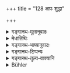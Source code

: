 +++
title = "128 आपः शुद्धा"

+++

<details><summary>गङ्गानथ-मूलानुवादः</summary>

Water collected on the ground is pure, if it is sufficient to allay the thirst of the cow; but only if it is not contaminated by any unclean thing, becoming affected by with its smell, colour and taste.—(126)
</details>

<details><summary>मेधातिथिः</summary>

**भूमि**ग्रहणम् उपलक्षणार्थम् । तेन प्रणालिकागता अपि शुचय एव । स्वभावशुचयो ह्य् आपो **भूमिगता** आकाशगताश् च । किं तु भूमेर् अमेध्यद्रव्यसंसर्गात् किंचिद् अशुचित्वम् । तत्र गतानां सर्गतो ऽशुचित्वप्राप्तौ यावतीनां च शुद्धिस् तदर्थम् इदं **वैतृष्ण्यं यासु गोर् भवेद्** इति । वैतृष्ण्यं पिपासाविच्छेदः । परिमाणोपलक्षणार्थं चैतत् । तत्र चिरन्तनैर् व्याख्यातं लिङ्गदर्शनेन "यथा वै गोः सस्नाम्भसि प्लाव्य" इति । यत्र गोः सास्नादि मज्जति तृष्णा च विच्छिद्यते तावत्यः । यास् तु मेध्यभूमिगतास् ताः स्वल्पा अपि शुद्धाः । कथं पुनर् अमेध्यव्याप्तिर् अवसेया- **गन्धवर्णरसान्विताः** । **अमेध्येने**ति तृतीयान्तं षष्ठ्या विपरिणम्यते । अमेध्यसंबन्धिभिर् गन्धादिभिर् यद्य् अन्विताः संयुक्ता भवन्ति, ततो **व्याप्ता** उच्यन्ते । एवं च कृत्वा पानीयं तडागादिषु यद्य् एकस्मिन् प्रदेशे ऽमेध्यं दृश्यते प्रदेशान्तरे गन्धादिशून्यं शुद्ध्येद् एव ॥ ५.१२६ ॥
</details>

<details><summary>गङ्गानथ-भाष्यानुवादः</summary>

The ‘ground’ is mentioned only by way of illustration; so that water in canals is also pure. Water on the ground, as also in the atmosphere, is, by its very nature, pure; but the ground, being in contact with unclean substances, is slightly impure; hence when water is collected on the ground, it imbibes impurity by contact; and the present text proceeds to point out what quantity of water thus collected is to be regarded as
*pure*:—‘*Sufficient to* *allay the thirst of the cow*’;—‘*vaitṛṣṇyam*’
means *freedom* *from* *thirst*, This is meant to indicate a particular quantity; this explanation having been adopted by the ancients on the strength of the words of the Veda—‘so that the dawlap of the cow dapples in water &c. &c.’ Thus the quantity meant is that in which the cow’s dewlap becomes submerged, or which allays her thirst.

Water collected on pure ground is pure, even in small quantities.

“How is it to be known that water has been ‘*contaminated by an unclean thing*’?”

In answer to this we have the phrase—‘*becoming affected by its*
*smell*, *colour and taste*,’ The Instrumental ending in ‘*amedhyena*’,
‘*by* *an unclean thing*’, has to be changed here into the *genitive*; the meaning being—‘when the water imbibes the smell, colour and taste
*of* *the unclean thing*, then it is to be regarded as *contaminated* by
it.’ According to this construction, if in a tank, an unclean thing be found in one part, while in another part the water be found to be free from its smell &c., then this latter is to be regarded as pure—(126).
</details>

<details><summary>गङ्गानथ-टिप्पन्यः</summary>

(Verse 128 of others.)

This verse is quoted in *Aparārka* (p. 272);—in *Hemādri* (Śrāddha, p. 618);—in *Parāśaramādhava* (Prāyaścitta, p. 119);—in *Śuddhikaumudī* (pp. 297 and 341), which says that ‘*rūpa etc*.’ means that one should shun that water which has an evil smell, bad colour and bad taste; the natural colour and taste of water are white and sweet, and though there is no natural smell, yet of transferred smell only the agreeable one is to be accepted, hence the meaning is that water should be used only when it is either odourless or has an agreeable odour;—in *Nṛsiṃhaprasāda* (Śrāddha, p. 14b);—and in *Kṛtyasārasamuccaya* (p. 81).
</details>

<details><summary>गङ्गानथ-तुल्य-वाक्यानि</summary>

*Baudhāyana* (1.9.10).—‘Water collected on the ground with which cows
slake their thirst is a means of purification, provided it is not strongly mixed with unclean substances, nor has smell, nor is discoloured, nor has taste.’

*Vaśiṣṭha* (3.35, 36, 47).—‘Water (for sipping) may be taken even out of
a hole in the ground, if it is sufficient to slake the thirst of cows. He shall not purify himself with water that has been defiled with colours, perfumes or flavouring substances; nor with such as is collected in unclean places. Water collected on the ground that quenches the thirst of the cows, the Lord of created things has declared to be pure.’

*Viṣṇu* (23.43).—‘Stagnant water, if even a single cow can quench her
thirst with it, is pure, unless it is quite filled with unclean objects; it is the same with water upon a rock.’

*Yājñavalkya* (1.192).—‘Water in its natural condition, standing on the
ground, is pure, if it is sufficient to satisfy a cow.’

*Devala* (Aparārka, p. 272).—‘That water is declared to he purificatory
which is devoid of smell and flavour, free from dirt, and such as would not disappear if a cow were to drink out of it.’

*Yama* (Aparārka, p. 273).—‘Water, at a drinking booth in the forest, or
in a jar, or in a well, or in a water-pot, or in a stone-cup, or in a leather-bag, is unfit for drinking, except in times of distress.’

*Yama* (Parāśaramādhava, p. 119).—‘Rain-water collected on the ground is
purified in ten nights.’
</details>

<details><summary>Bühler</summary>

128	Water, sufficient (in quantity) in order to slake the thirst of a cow, possessing the (proper) smell, colour, and taste, and unmixed with impure substances, is pure, if it is collected on (pure) ground.
</details>
